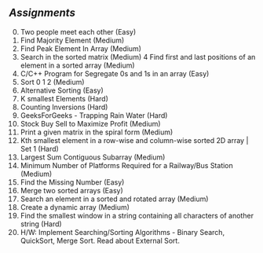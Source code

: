 ## *Assignments*

0.  Two people meet each other (Easy)
1.  Find Majority Element (Medium)
2.  Find Peak Element In Array (Medium)
3.  Search in the sorted matrix (Medium)
4   Find first and last positions of an element in a sorted array (Medium)
5.  C/C++ Program for Segregate 0s and 1s in an array (Easy)
6.  Sort 0 1 2 (Medium)
7.  Alternative Sorting (Easy)
8.  K smallest Elements (Hard)
9.  Counting Inversions (Hard)
10. GeeksForGeeks - Trapping Rain Water (Hard)
11. Stock Buy Sell to Maximize Profit (Medium)
12. Print a given matrix in the spiral form (Medium)
13. Kth smallest element in a row-wise and column-wise sorted 2D array | Set 1 (Hard)
14. Largest Sum Contiguous Subarray (Medium)
15. Minimum Number of Platforms Required for a Railway/Bus Station (Medium)
16. Find the Missing Number (Easy)
17. Merge two sorted arrays (Easy)
18. Search an element in a sorted and rotated array (Medium)
19. Create a dynamic array (Medium)
20. Find the smallest window in a string containing all characters of another string (Hard)
21. H/W: Implement Searching/Sorting Algorithms - Binary Search, QuickSort, Merge Sort. Read about External Sort.
